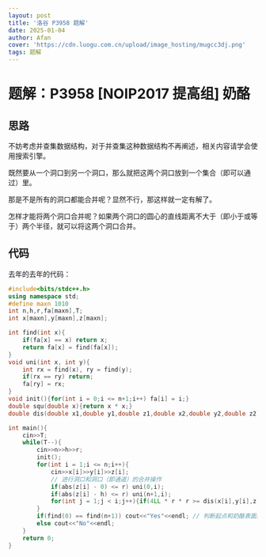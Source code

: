 ```yaml
---
layout: post
title: '洛谷 P3958 题解'
date: 2025-01-04
author: Afan
cover: 'https://cdn.luogu.com.cn/upload/image_hosting/mugcc3dj.png'
tags: 题解
---
```


# 题解：P3958 \[NOIP2017 提高组] 奶酪

## 思路

不妨考虑并查集数据结构，对于并查集这种数据结构不再阐述，相关内容请学会使用搜索引擎。

既然要从一个洞口到另一个洞口，那么就把这两个洞口放到一个集合（即可以通过）里。

那是不是所有的洞口都能合并呢？显然不行，那这样就一定有解了。

怎样才能将两个洞口合并呢？如果两个洞口的圆心的直线距离不大于（即小于或等于）两个半径，就可以将这两个洞口合并。

## 代码

去年的去年的代码：

```cpp
#include<bits/stdc++.h> 
using namespace std;
#define maxn 1010
int n,h,r,fa[maxn],T;
int x[maxn],y[maxn],z[maxn];

int find(int x){
	if(fa[x] == x) return x;
	return fa[x] = find(fa[x]);
}
void uni(int x, int y){
	int rx = find(x), ry = find(y);
	if(rx == ry) return;
	fa[ry] = rx;
}
void init(){for(int i = 0;i <= n+1;i++) fa[i] = i;}
double squ(double x){return x * x;} 
double dis(double x1,double y1,double z1,double x2,double y2,double z2){return (double)((double)squ(x1-x2) + (double)squ((y1-y2)) + (double)squ((z1-z2)));}

int main(){
	cin>>T;
	while(T--){
		cin>>n>>h>>r;
		init();
		for(int i = 1;i <= n;i++){
			cin>>x[i]>>y[i]>>z[i];
			// 进行洞口和洞口（即通道）的合并操作
			if(abs(z[i] - 0) <= r) uni(0,i);
			if(abs(z[i] - h) <= r) uni(n+1,i);
			for(int j = 1;j < i;j++){if(4LL * r * r >= dis(x[i],y[i],z[i],x[j],y[j],z[j])) uni(i,j);}
		}
		if(find(0) == find(n+1)) cout<<"Yes"<<endl; // 判断起点和奶酪表面是不是在一个集合里，也就是说能不能到达
		else cout<<"No"<<endl;
	}
	return 0;
}
```

